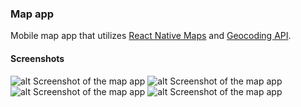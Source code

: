 ### Map app  
Mobile map app that utilizes [React Native Maps](https://github.com/react-native-maps/react-native-maps) and [Geocoding API](https://geocode.maps.co/).  

#### Screenshots  
![alt Screenshot of the map app](/.screenshots/IMG_4636.PNG) 
![alt Screenshot of the map app](/.screenshots/IMG_4638.PNG)  
![alt Screenshot of the map app](/.screenshots/IMG_4635.PNG) 
![alt Screenshot of the map app](/.screenshots/IMG_4637.PNG) 
